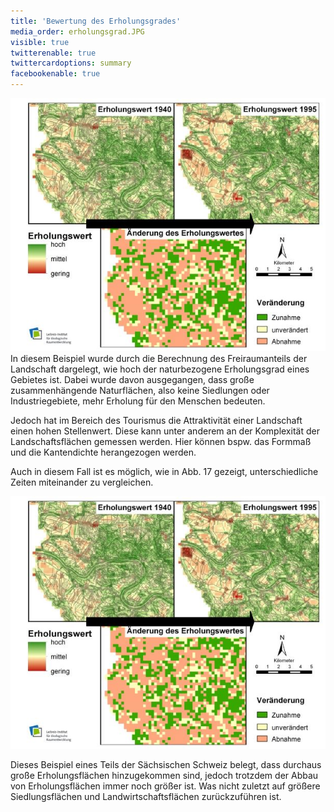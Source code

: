```yaml
---
title: 'Bewertung des Erholungsgrades'
media_order: erholungsgrad.JPG
visible: true
twitterenable: true
twittercardoptions: summary
facebookenable: true
---
```


![](erholungsgrad.JPG)In diesem Beispiel wurde durch die Berechnung des Freiraumanteils der Landschaft dargelegt, wie hoch der naturbezogene Erholungsgrad eines Gebietes ist. Dabei wurde davon ausgegangen, dass große zusammenhängende Naturflächen, also keine Siedlungen oder Industriegebiete, mehr Erholung für den Menschen bedeuten.

Jedoch hat im Bereich des Tourismus die Attraktivität einer Landschaft einen hohen Stellenwert. Diese kann unter anderem an der Komplexität der Landschaftsflächen gemessen werden. Hier können bspw. das Formmaß und die Kantendichte herangezogen werden. 

Auch in diesem Fall ist es möglich, wie in Abb. 17 gezeigt, unterschiedliche Zeiten miteinander zu vergleichen. 

![Erholungsgrad](erholungsgrad.JPG?lightbox=800&resize=300&classes=caption "Abb. 17: Vergleich Erholungswert 1940/1995 Sächsische Schweiz (Quelle: WALZ 2013)")

Dieses Beispiel eines Teils der Sächsischen Schweiz belegt, dass durchaus große Erholungsflächen hinzugekommen sind, jedoch trotzdem der Abbau von Erholungsflächen immer noch größer ist. Was nicht zuletzt auf größere Siedlungsflächen und Landwirtschaftsflächen zurückzuführen ist.